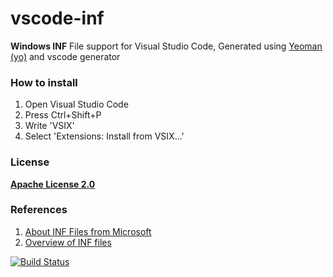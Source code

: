 # vscode-inf
**Windows INF** File support for Visual Studio Code, Generated using [Yeoman (yo)](https://yeoman.io/) and vscode generator

### How to install
1. Open Visual Studio Code
2. Press Ctrl+Shift+P
3. Write 'VSIX'
4. Select 'Extensions: Install from VSIX...'


### License
[**Apache License 2.0**](https://github.com/baget/vscode-inf/blob/master/LICENSE)

### References
1. [About INF Files from Microsoft](https://docs.microsoft.com/en-us/windows/desktop/setupapi/about-inf-files)
2. [Overview of INF files](https://docs.microsoft.com/en-us/windows-hardware/drivers/install/overview-of-inf-files)

[![Build Status](https://dev.azure.com/bagetx/vscode-inf/_apis/build/status/Build%20VSIX?branchName=master)](https://dev.azure.com/bagetx/vscode-inf/_build/latest?definitionId=5&branchName=master)